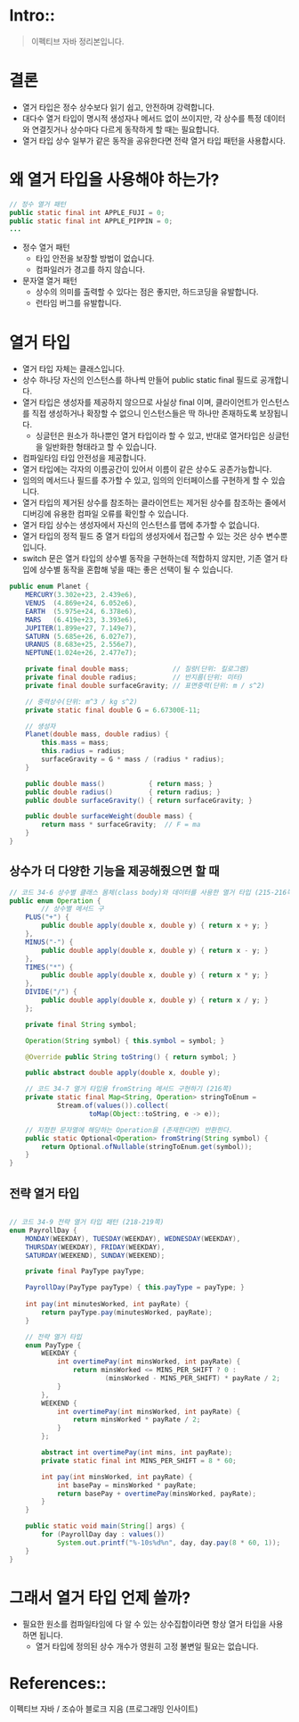 # Intro::

> 이펙티브 자바 정리본입니다.
> 

# 결론

- 열거 타입은 정수 상수보다 읽기 쉽고, 안전하며 강력합니다.
- 대다수 열거 타입이 명시적 생성자나 메서드 없이 쓰이지만, 각 상수를 특정 데이터와 연결짓거나 상수마다 다르게 동작하게 할 때는 필요합니다.
- 열거 타입 상수 일부가 같은 동작을 공유한다면 전략 열거 타입 패턴을 사용합시다.

# 왜 열거 타입을 사용해야 하는가?

```java
// 정수 열거 패턴
public static final int APPLE_FUJI = 0;
public static final int APPLE_PIPPIN = 0;
...
```

- 정수 열거 패턴
    - 타입 안전을 보장할 방법이 없습니다.
    - 컴파일러가 경고를 하지 않습니다.
- 문자열 열거 패턴
    - 상수의 의미를 출력할 수 있다는 점은 좋지만, 하드코딩을 유발합니다.
    - 런타임 버그를 유발합니다.

# 열거 타입

- 열거 타입 자체는 클래스입니다.
- 상수 하나당 자신의 인스턴스를 하나씩 만들어 public static final 필드로 공개합니다.
- 열거 타입은 생성자를 제공하지 않으므로 사실상 final 이며, 클라이언트가 인스턴스를 직접 생성하거나 확장할 수 없으니 인스턴스들은 딱 하나만 존재하도록 보장됩니다.
    - 싱글턴은 원소가 하나뿐인 열거 타입이라 할 수 있고, 반대로 열거타입은 싱글턴을 일반화한 형태라고 할 수 있습니다.
- 컴파일타임 타입 안전성을 제공합니다.
- 열거 타입에는 각자의 이름공간이 있어서 이름이 같은 상수도 공존가능합니다.
- 임의의 메서드나 필드를 추가할 수 있고, 임의의 인터페이스를 구현하게 할 수 있습니다.
- 열거 타입의 제거된 상수를 참조하는 클라이언트는 제거된 상수를 참조하는 줄에서 디버깅에 유용한 컴파일 오류를 확인할 수 있습니다.
- 열거 타입 상수는 생성자에서 자신의 인스턴스를 맵에 추가할 수 없습니다.
- 열거 타입의 정적 필드 중 열거 타입의 생성자에서 접근할 수 있는 것은 상수 변수뿐입니다.
- switch 문은 열거 타입의 상수별 동작을 구현하는데 적합하지 않지만, 기존 열거 타입에 상수별 동작을 혼합해 넣을 때는 좋은 선택이 될 수 있습니다.

```java
public enum Planet {
    MERCURY(3.302e+23, 2.439e6),
    VENUS  (4.869e+24, 6.052e6),
    EARTH  (5.975e+24, 6.378e6),
    MARS   (6.419e+23, 3.393e6),
    JUPITER(1.899e+27, 7.149e7),
    SATURN (5.685e+26, 6.027e7),
    URANUS (8.683e+25, 2.556e7),
    NEPTUNE(1.024e+26, 2.477e7);

    private final double mass;           // 질량(단위: 킬로그램)
    private final double radius;         // 반지름(단위: 미터)
    private final double surfaceGravity; // 표면중력(단위: m / s^2)

    // 중력상수(단위: m^3 / kg s^2)
    private static final double G = 6.67300E-11;

    // 생성자
    Planet(double mass, double radius) {
        this.mass = mass;
        this.radius = radius;
        surfaceGravity = G * mass / (radius * radius);
    }

    public double mass()           { return mass; }
    public double radius()         { return radius; }
    public double surfaceGravity() { return surfaceGravity; }

    public double surfaceWeight(double mass) {
        return mass * surfaceGravity;  // F = ma
    }
}
```

## 상수가 더 다양한 기능을 제공해줬으면 할 때

```java
// 코드 34-6 상수별 클래스 몸체(class body)와 데이터를 사용한 열거 타입 (215-216쪽)
public enum Operation {
		// 상수별 메서드 구
    PLUS("+") {
        public double apply(double x, double y) { return x + y; }
    },
    MINUS("-") {
        public double apply(double x, double y) { return x - y; }
    },
    TIMES("*") {
        public double apply(double x, double y) { return x * y; }
    },
    DIVIDE("/") {
        public double apply(double x, double y) { return x / y; }
    };

    private final String symbol;

    Operation(String symbol) { this.symbol = symbol; }

    @Override public String toString() { return symbol; }

    public abstract double apply(double x, double y);

    // 코드 34-7 열거 타입용 fromString 메서드 구현하기 (216쪽)
    private static final Map<String, Operation> stringToEnum =
            Stream.of(values()).collect(
                    toMap(Object::toString, e -> e));

    // 지정한 문자열에 해당하는 Operation을 (존재한다면) 반환한다.
    public static Optional<Operation> fromString(String symbol) {
        return Optional.ofNullable(stringToEnum.get(symbol));
    }
}
```

## 전략 열거 타입

```java

// 코드 34-9 전략 열거 타입 패턴 (218-219쪽)
enum PayrollDay {
    MONDAY(WEEKDAY), TUESDAY(WEEKDAY), WEDNESDAY(WEEKDAY),
    THURSDAY(WEEKDAY), FRIDAY(WEEKDAY),
    SATURDAY(WEEKEND), SUNDAY(WEEKEND);

    private final PayType payType;

    PayrollDay(PayType payType) { this.payType = payType; }
    
    int pay(int minutesWorked, int payRate) {
        return payType.pay(minutesWorked, payRate);
    }

    // 전략 열거 타입
    enum PayType {
        WEEKDAY {
            int overtimePay(int minsWorked, int payRate) {
                return minsWorked <= MINS_PER_SHIFT ? 0 :
                        (minsWorked - MINS_PER_SHIFT) * payRate / 2;
            }
        },
        WEEKEND {
            int overtimePay(int minsWorked, int payRate) {
                return minsWorked * payRate / 2;
            }
        };

        abstract int overtimePay(int mins, int payRate);
        private static final int MINS_PER_SHIFT = 8 * 60;

        int pay(int minsWorked, int payRate) {
            int basePay = minsWorked * payRate;
            return basePay + overtimePay(minsWorked, payRate);
        }
    }

    public static void main(String[] args) {
        for (PayrollDay day : values())
            System.out.printf("%-10s%d%n", day, day.pay(8 * 60, 1));
    }
}

```

# 그래서 열거 타입 언제 쓸까?

- 필요한 원소를 컴파일타임에 다 알 수 있는 상수집합이라면 항상 열거 타입을 사용하면 됩니다.
    - 열거 타입에 정의된 상수 개수가 영원히 고정 불변일 필요는 없습니다.


# References::

이펙티브 자바 / 조슈아 블로크 지음 (프로그래밍 인사이트)